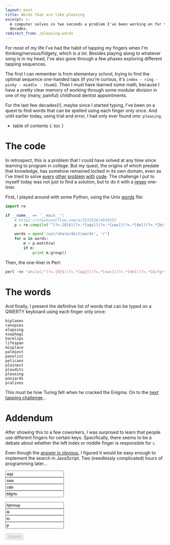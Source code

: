 ```yaml
---
layout: post
title: Words that are like pleasing
excerpt: >-
  A computer solves in two seconds a problem I've been working on for two
  decades.
redirect_from: /pleasing-words
---
```


For most of my life I've had the habit of tapping my fingers when I'm thinking/nervous/fidgety, which is *a lot*. Besides playing along to whatever song is in my head, I've also gone through a few phases exploring different tapping sequences.

The first I can remember is from elementary school, trying to find the optimal sequence one-handed taps (if you're curious, it's `index - ring - pinky - middle - thumb`). Then I must have learned some math, because I have a pretty clear memory of working through some modular division in one of my (many, painful) childhood dentist appointments.

For the last few decades(!), maybe since I started typing, I've been on a quest to find words that can be spelled using each finger only once. And until earlier today, using trial and error, I had only ever found *one*: `pleasing`.

<!--more-->
* table of contents
{: toc }

# The code

In retrospect, this is a problem that I could have solved at any time since learning to program in college. But my quest, the origins of which predate that knowledge, has somehow remained locked in its own domain, even as I've tried to solve [every](/fairvote-sim) [other](/stochastic-altruism-2016) [problem](/hearing-aid) [with](/global-warming) [code](/speaking-aid). The challenge I put to myself today was not just to find a solution, but to do it with a [regex](http://regex.info/blog/2006-09-15/247) one-liner.

First, I played around with some Python, using the Unix [words](https://en.wikipedia.org/wiki/Words_(Unix)) file:

```python
import re

if __name__ == '__main__':
    # https://stackoverflow.com/a/3533526/4938355
    p = re.compile('^(?=.{8}$)(?=.*[aqz])(?=.*[swx])(?=.*[de])(?=.*[bcfgrtv])(?=.*[hjmnuy])(?=.*[ik])(?=.*[lo])(?=.*[p]).+$')

    words = open('/usr/share/dict/words', 'r')
    for w in words:
        m = p.match(w)
        if m:
            print m.group()
```

Then, the one-liner in Perl:

```perl
perl -ne 'while(/^(?=.{8}$)(?=.*[aqz])(?=.*[swx])(?=.*[de])(?=.*[bcfgrtv])(?=.*[hjmnuy])(?=.*[ik])(?=.*[lo])(?=.*[p]).+$/g){print "$&\n";}' /usr/share/dict/words
```

# The words

And finally, I present the definitive list of words that can be typed on a QWERTY keyboard using each finger only once:

``` text
biplanes
canopies
elapsing
esophagi
harelips
lifespan
misplace
palmiest
panelist
pelicans
plainest
plaudits
pleasing
poniards
pralines
```

This must be how Turing felt when he cracked the Enigma. On to the [next tapping challenge](https://www.youtube.com/watch?v=AbndgwfG22k)...

# Addendum

After showing this to a few coworkers, I was surprised to learn that people use different fingers for certain keys. Specifically, there seems to be a debate about whether the left index or middle finger is responsible for `c`.

Even though the [answer is obvious](https://www.quora.com/What-finger-should-I-use-to-type-C), I figured it would be easy enough to implement the search in JavaScript. Two (needlessly complicated) hours of programming later...

<script src="https://cdnjs.cloudflare.com/ajax/libs/jquery/3.5.1/jquery.slim.min.js" integrity="sha512-/DXTXr6nQodMUiq+IUJYCt2PPOUjrHJ9wFrqpJ3XkgPNOZVfMok7cRw6CSxyCQxXn6ozlESsSh1/sMCTF1rL/g==" crossorigin="anonymous"></script>
<script src="https://d3js.org/d3.v4.min.js"></script>
<script>
	var words;

	// load words
	d3.json("/assets/js/pleasing-words/words.json", function(data) {
		words = data;
		$("#submit").prop("disabled", false);
		testMatch();
	});

	// test for matches
	function testMatch() {
		// clear results
		$("#results").html("");

		// get values from teext boxes
		var lp = $("#lp").val();
		var lr = $("#lr").val();
		var lm = $("#lm").val();
		var li = $("#li").val();
		var ri = $("#ri").val();
		var rm = $("#rm").val();
		var rr = $("#rr").val();
		var rp = $("#rp").val();

		// create regex
		var re = new RegExp("^(?=.{8}$)(?=.*[" + lp + "])(?=.*[" + lr + "])(?=.*[" + lm + "])(?=.*[" + li + "])(?=.*[" + ri + "])(?=.*[" + rm + "])(?=.*[" + rr + "])(?=.*[" + rp + "]).+$")
		//console.log(re)

		// iterate through words, find match
		words.forEach(function(word) {
			// check for match
			match = re.exec(word);

			// add to list
			if(match) {
				//console.log(match);
				$("#results").append(match + "\n");
			}
		});
	}
</script>

<form>
  <div class="form-row" style="margin-bottom: 15px;">
    <div class="col">
      <input type="text" id="lp" class="form-control" value="aqz">
    </div>
    <div class="col">
      <input type="text" id="lr" class="form-control" value="swx">
    </div>
    <div class="col">
      <input type="text" id="lm" class="form-control" value="cde">
    </div>
    <div class="col">
      <input type="text" id="li" class="form-control" value="bfgrtv">
    </div>
  </div>
  <div class="form-row" style="margin-bottom: 15px;">
    <div class="col">
      <input type="text" id="ri" class="form-control" value="hjmnuy">
    </div>
    <div class="col">
      <input type="text" id="rm" class="form-control" value="ik">
    </div>
    <div class="col">
      <input type="text" id="rr" class="form-control" value="lo">
    </div>
    <div class="col">
      <input type="text" id="rp" class="form-control" value="p">
    </div>
  </div>
  <button type="button" id="submit" class="btn btn-primary" onClick="testMatch()" disabled>Submit</button>
</form>

<div class="language-text highlighter-rouge"><div class="highlight"><pre class="highlight"><code id="results">
</code></pre></div></div>
